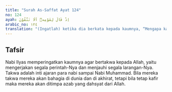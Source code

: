 ```yaml
---
title: "Surah As-Saffat Ayat 124"
no: 124
ayah: اِذْ قَالَ لِقَوْمِهٖٓ اَلَا تَتَّقُوْنَ
arabic_no: ١٢٤
translation: "(Ingatlah) ketika dia berkata kepada kaumnya, “Mengapa kamu tidak bertakwa?"
---
```


## Tafsir

Nabi Ilyas memperingatkan kaumnya agar bertakwa kepada Allah, yaitu mengerjakan segala perintah-Nya dan menjauhi segala larangan-Nya. Takwa adalah inti ajaran para nabi sampai Nabi Muhammad. Bila mereka takwa mereka akan bahagia di dunia dan di akhirat, tetapi bila tetap kafir maka mereka akan ditimpa azab yang dahsyat dari Allah.